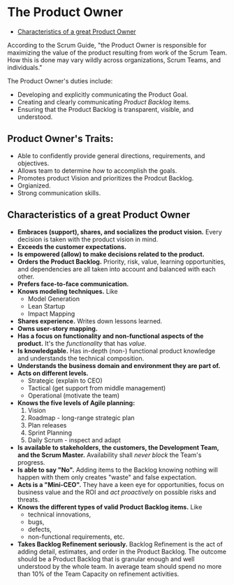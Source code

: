 # The Product Owner

- [Characteristics of a great Product Owner](#characteristics-of-a-great-product-owner)

According to the Scrum Guide, "the Product Owner is responsible for maximizing the value of the product resulting from work of the Scrum Team. How this is done may vary wildly across organizations, Scrum Teams, and individuals."

The Product Owner's duties include:

- Developing and explicitly communicating the Product Goal.
- Creating and clearly communicating *Product Backlog* items.
- Ensuring that the Product Backlog is transparent, visible, and understood.

## Product Owner's Traits:

- Able to confidently provide general directions, requirements, and objectives.
- Allows team to determine *how* to accomplish the goals.
- Promotes product Vision and prioritizes the Prodcut Backlog.
- Orgianized.
- Strong communication skills.

## Characteristics of a great Product Owner

- **Embraces (support), shares, and socializes the product vision.** Every decision is taken with the product vision in mind.
- **Exceeds the customer expectations.**
- **Is empowered (allow) to make decisions related to the product.**
- **Orders the Product Backlog.** Priority, risk, value, learning opportunities, and dependencies are all taken into account and balanced with each other.
- **Prefers face-to-face communication.**
- **Knows modeling techniques.** Like
  - Model Generation
  - Lean Startup
  - Impact Mapping
- **Shares experience.** Writes down lessons learned.
- **Owns user-story mapping.**
- **Has a focus on functionality and non-functional aspects of the product.**  It's the *functionality* that has *value*.
- **Is knowledgable.** Has in-depth (non-) functional product knowledge and understands the technical composition.
- **Understands the business domain and environment they are part of.**
- **Acts on different levels.**
  - Strategic (explain to CEO)
  - Tactical (get support from middle management)
  - Operational (motivate the team)
- **Knows the five levels of Agile planning:**
  1. Vision
  2. Roadmap - long-range strategic plan
  3. Plan releases
  4. Sprint Planning
  5. Daily Scrum - inspect and adapt 
- **Is available to stakeholders, the customers, the Development Team, and the Scrum Master.** Availability shall *never block* the Team's progress.
- **Is able to say "No".** Adding items to the Backlog knowing nothing will happen with them only creates "waste" and false expectation.
- **Acts is a "Mini-CEO".** They have a keen eye for opportunities, focus on business value and the ROI and *act proactively* on possible risks and threats.
- **Knows the different types of valid Product Backlog items.** Like
  - technical innovations,
  - bugs,
  - defects,
  - non-functional requirements, etc.
- **Takes Backlog Refinement seriously.** Backlog Refinement is the act of adding detail, estimates, and order in the Product Backlog. The outcome should be a Product Backlog that is granular enough and well understood by the whole team. In average team should spend no more than 10% of the Team Capacity on refinement activities. 
